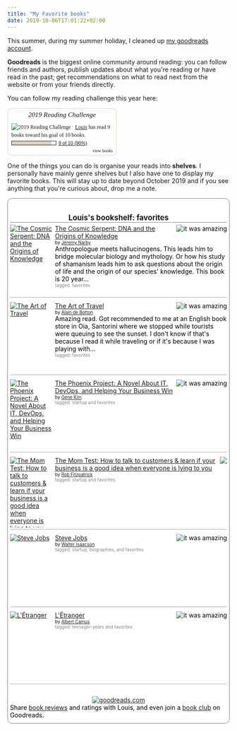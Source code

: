 ```yaml
---
title: "My Favorite books"
date: 2019-10-06T17:01:22+02:00
---
```



This summer, during my summer holiday, I cleaned up [my goodreads account](https://www.goodreads.com/user/show/58757583-louis).

**Goodreads** is the biggest online community around reading: you can follow friends and authors, publish updates about what you're reading or have read in the past; get recommendations on what to read next from the website or from your friends directly.

You can follow my reading challenge this year here:

<div id="gr_challenge_8863" style="border: 2px solid #EBE8D5; border-radius:10px; padding: 0px 7px 0px 7px; max-width:230px; min-height: 100px">
  <div id="gr_challenge_progress_body_8863" style="font-size: 12px; font-family: georgia,serif;line-height: 18px">
    <h3 style="margin: 4px 0 10px; font-weight: normal; text-align: center">
      <a style="text-decoration: none; font-family:georgia,serif;font-style:italic; font-size: 1.1em" rel="nofollow" href="https://www.goodreads.com/challenges/8863-2019-reading-challenge">2019 Reading Challenge</a>
    </h3>
        <div class="challengePic">
          <a rel="nofollow" href="https://www.goodreads.com/challenges/8863-2019-reading-challenge"><img alt="2019 Reading Challenge" style="float:left; margin-right: 10px; border: 0 none" src="https://images.gr-assets.com/challenges/1542320733p2/8863.jpg" /></a>
        </div>
      <div>
        <a rel="nofollow" href="https://www.goodreads.com/user/show/58757583-louis">Louis</a> has
             read 9 books toward
             his goal of
             10 books.
      </div>
      <div style="width: 100px; margin: 4px 5px 5px 0; float: left; border: 1px solid #382110; height: 8px; overflow: hidden; background-color: #FFF">
        <div style="width: 90%; background-color: #D7D2C4; float: left"><span style="visibility:hidden">hide</span></div>
      </div>
      <div style="font-family: arial, verdana, helvetica, sans-serif;font-size:90%">
        <a rel="nofollow" href="https://www.goodreads.com/user_challenges/18238084">9 of 10 (90%)</a>
      </div>
        <div style="text-align: right;">
          <a style="text-decoration: none; font-size: 10px;" rel="nofollow" href="https://www.goodreads.com/user_challenges/18238084">view books</a>
        </div>
  </div>
	<script src="https://www.goodreads.com/user_challenges/widget/58757583-louis?challenge_id=8863&v=2"></script>
</div>


One of the things you can do is organise your reads into **shelves**. I personally have mainly genre shelves but I also have one to display my favorite books. This will stay up to date beyond October 2019 and if you see anything that you're curious about, drop me a note.


<style type="text/css" media="screen">
    .gr_custom_container_1570373703 {
    /* customize your Goodreads widget container here*/
    border: 1px solid gray;
    border-radius:10px;
    padding: 10px 5px 10px 5px;
    background-color: #FFFFFF;
    color: #000000;

    }
    .gr_custom_header_1570373703 {
    /* customize your Goodreads header here*/
    border-bottom: 1px solid gray;
    width: 100%;
    margin-bottom: 5px;
    text-align: center;
    font-size: 120%
    }
    .gr_custom_each_container_1570373703 {
    /* customize each individual book container here */
    width: 100%;
    clear: both;
    margin-bottom: 10px;
    overflow: auto;
    padding-bottom: 4px;
    border-bottom: 1px solid #aaa;
    }
    .gr_custom_book_container_1570373703 {
    /* customize your book covers here */
    overflow: hidden;
    height: 160px;
        float: left;
        margin-right: 4px;
        width: 98px;
    }
    .gr_custom_author_1570373703 {
    /* customize your author names here */
    font-size: 10px;
    }
    .gr_custom_tags_1570373703 {
    /* customize your tags here */
    font-size: 10px;
    color: gray;
    }
    .gr_custom_rating_1570373703 {
    /* customize your rating stars here */
    float: right;
    }
</style>

<div id="gr_custom_widget_1570373703">
    <div class="gr_custom_container_1570373703">
        <h2 class="gr_custom_header_1570373703">
            <a style="text-decoration: none;" rel="nofollow"
                href="https://www.goodreads.com/review/list/58757583-louis?shelf=favorites&amp;utm_medium=api&amp;utm_source=custom_widget">Louis&#39;s
                bookshelf: favorites</a>
        </h2>
        <div class="gr_custom_each_container_1570373703">
            <div class="gr_custom_book_container_1570373703">
                <a title="The Cosmic Serpent: DNA and the Origins of Knowledge" rel="nofollow"
                    href="https://www.goodreads.com/review/show/2968161233?utm_medium=api&amp;utm_source=custom_widget"><img
                        alt="The Cosmic Serpent: DNA and the Origins of Knowledge" border="0"
                        src="https://i.gr-assets.com/images/S/compressed.photo.goodreads.com/books/1309283476l/865516._SX98_.jpg" /></a>
            </div>
            <div class="gr_custom_rating_1570373703">
                <span class=" staticStars notranslate" title="it was amazing"><img alt="it was amazing"
                        src="https://www.goodreads.com/images/layout/gr_red_star_active.png" /><img alt=""
                        src="https://www.goodreads.com/images/layout/gr_red_star_active.png" /><img alt=""
                        src="https://www.goodreads.com/images/layout/gr_red_star_active.png" /><img alt=""
                        src="https://www.goodreads.com/images/layout/gr_red_star_active.png" /><img alt=""
                        src="https://www.goodreads.com/images/layout/gr_red_star_active.png" /></span>
            </div>
            <div class="gr_custom_title_1570373703">
                <a rel="nofollow"
                    href="https://www.goodreads.com/review/show/2968161233?utm_medium=api&amp;utm_source=custom_widget">The
                    Cosmic Serpent: DNA and the Origins of Knowledge</a>
            </div>
            <div class="gr_custom_author_1570373703">
                by <a rel="nofollow" href="https://www.goodreads.com/author/show/121059.Jeremy_Narby">Jeremy Narby</a>
            </div>
            <div class="gr_custom_review_1570373703">
                Anthropologue meets hallucinogens.
                This leads him to bridge molecular biology and mythology. Or how his study of shamanism leads him to ask
                questions about the origin of life and the origin of our species' knowledge.
                This book is 20 year...
            </div>
            <div class="gr_custom_tags_1570373703">
                tagged:
                favorites
            </div>
        </div>
        <div class="gr_custom_each_container_1570373703">
            <div class="gr_custom_book_container_1570373703">
                <a title="The Art of Travel" rel="nofollow"
                    href="https://www.goodreads.com/review/show/2968160647?utm_medium=api&amp;utm_source=custom_widget"><img
                        alt="The Art of Travel" border="0"
                        src="https://i.gr-assets.com/images/S/compressed.photo.goodreads.com/books/1388262692l/23422._SX98_.jpg" /></a>
            </div>
            <div class="gr_custom_rating_1570373703">
                <span class=" staticStars notranslate" title="it was amazing"><img alt="it was amazing"
                        src="https://www.goodreads.com/images/layout/gr_red_star_active.png" /><img alt=""
                        src="https://www.goodreads.com/images/layout/gr_red_star_active.png" /><img alt=""
                        src="https://www.goodreads.com/images/layout/gr_red_star_active.png" /><img alt=""
                        src="https://www.goodreads.com/images/layout/gr_red_star_active.png" /><img alt=""
                        src="https://www.goodreads.com/images/layout/gr_red_star_active.png" /></span>
            </div>
            <div class="gr_custom_title_1570373703">
                <a rel="nofollow"
                    href="https://www.goodreads.com/review/show/2968160647?utm_medium=api&amp;utm_source=custom_widget">The
                    Art of Travel</a>
            </div>
            <div class="gr_custom_author_1570373703">
                by <a rel="nofollow" href="https://www.goodreads.com/author/show/13199.Alain_de_Botton">Alain de
                    Botton</a>
            </div>
            <div class="gr_custom_review_1570373703">
                Amazing read. Got recommended to me at an English book store in Oia, Santorini where we stopped while
                tourists were queuing to see the sunset.
                I don't know if that's because I read it while traveling or if it's because I was playing with...
            </div>
            <div class="gr_custom_tags_1570373703">
                tagged:
                favorites
            </div>
        </div>
        <div class="gr_custom_each_container_1570373703">
            <div class="gr_custom_book_container_1570373703">
                <a title="The Phoenix Project: A Novel About IT, DevOps, and Helping Your Business Win" rel="nofollow"
                    href="https://www.goodreads.com/review/show/2932679449?utm_medium=api&amp;utm_source=custom_widget"><img
                        alt="The Phoenix Project: A Novel About IT, DevOps, and Helping Your Business Win" border="0"
                        src="https://i.gr-assets.com/images/S/compressed.photo.goodreads.com/books/1430743420l/25478858._SX98_.jpg" /></a>
            </div>
            <div class="gr_custom_rating_1570373703">
                <span class=" staticStars notranslate" title="it was amazing"><img alt="it was amazing"
                        src="https://www.goodreads.com/images/layout/gr_red_star_active.png" /><img alt=""
                        src="https://www.goodreads.com/images/layout/gr_red_star_active.png" /><img alt=""
                        src="https://www.goodreads.com/images/layout/gr_red_star_active.png" /><img alt=""
                        src="https://www.goodreads.com/images/layout/gr_red_star_active.png" /><img alt=""
                        src="https://www.goodreads.com/images/layout/gr_red_star_active.png" /></span>
            </div>
            <div class="gr_custom_title_1570373703">
                <a rel="nofollow"
                    href="https://www.goodreads.com/review/show/2932679449?utm_medium=api&amp;utm_source=custom_widget">The
                    Phoenix Project: A Novel About IT, DevOps, and Helping Your Business Win</a>
            </div>
            <div class="gr_custom_author_1570373703">
                by <a rel="nofollow" href="https://www.goodreads.com/author/show/328437.Gene_Kim">Gene Kim</a>
            </div>
            <div class="gr_custom_tags_1570373703">
                tagged:
                startup and favorites
            </div>
        </div>
        <div class="gr_custom_each_container_1570373703">
            <div class="gr_custom_book_container_1570373703">
                <a title="The Mom Test: How to talk to customers &amp; learn if your business is a good idea when everyone is lying to you"
                    rel="nofollow"
                    href="https://www.goodreads.com/review/show/2932684265?utm_medium=api&amp;utm_source=custom_widget"><img
                        alt="The Mom Test: How to talk to customers &amp; learn if your business is a good idea when everyone is lying to you"
                        border="0"
                        src="https://i.gr-assets.com/images/S/compressed.photo.goodreads.com/books/1466858948l/30748320._SX98_.jpg" /></a>
            </div>
            <div class="gr_custom_rating_1570373703">
                <span class=" staticStars notranslate"><img
                        src="https://www.goodreads.com/images/layout/gr_red_star_inactive.png" /><img alt=""
                        src="https://www.goodreads.com/images/layout/gr_red_star_inactive.png" /><img alt=""
                        src="https://www.goodreads.com/images/layout/gr_red_star_inactive.png" /><img alt=""
                        src="https://www.goodreads.com/images/layout/gr_red_star_inactive.png" /><img alt=""
                        src="https://www.goodreads.com/images/layout/gr_red_star_inactive.png" /></span>
            </div>
            <div class="gr_custom_title_1570373703">
                <a rel="nofollow"
                    href="https://www.goodreads.com/review/show/2932684265?utm_medium=api&amp;utm_source=custom_widget">The
                    Mom Test: How to talk to customers &amp; learn if your business is a good idea when everyone is
                    lying to you</a>
            </div>
            <div class="gr_custom_author_1570373703">
                by <a rel="nofollow" href="https://www.goodreads.com/author/show/243396.Rob_Fitzpatrick">Rob
                    Fitzpatrick</a>
            </div>
            <div class="gr_custom_tags_1570373703">
                tagged:
                startup and favorites
            </div>
        </div>
        <div class="gr_custom_each_container_1570373703">
            <div class="gr_custom_book_container_1570373703">
                <a title="Steve Jobs" rel="nofollow"
                    href="https://www.goodreads.com/review/show/1731911761?utm_medium=api&amp;utm_source=custom_widget"><img
                        alt="Steve Jobs" border="0"
                        src="https://i.gr-assets.com/images/S/compressed.photo.goodreads.com/books/1511288482l/11084145._SX98_.jpg" /></a>
            </div>
            <div class="gr_custom_rating_1570373703">
                <span class=" staticStars notranslate" title="it was amazing"><img alt="it was amazing"
                        src="https://www.goodreads.com/images/layout/gr_red_star_active.png" /><img alt=""
                        src="https://www.goodreads.com/images/layout/gr_red_star_active.png" /><img alt=""
                        src="https://www.goodreads.com/images/layout/gr_red_star_active.png" /><img alt=""
                        src="https://www.goodreads.com/images/layout/gr_red_star_active.png" /><img alt=""
                        src="https://www.goodreads.com/images/layout/gr_red_star_active.png" /></span>
            </div>
            <div class="gr_custom_title_1570373703">
                <a rel="nofollow"
                    href="https://www.goodreads.com/review/show/1731911761?utm_medium=api&amp;utm_source=custom_widget">Steve
                    Jobs</a>
            </div>
            <div class="gr_custom_author_1570373703">
                by <a rel="nofollow" href="https://www.goodreads.com/author/show/7111.Walter_Isaacson">Walter
                    Isaacson</a>
            </div>
            <div class="gr_custom_tags_1570373703">
                tagged:
                startup, biographies, and favorites
            </div>
        </div>
        <div class="gr_custom_each_container_1570373703">
            <div class="gr_custom_book_container_1570373703">
                <a title="L'Étranger" rel="nofollow"
                    href="https://www.goodreads.com/review/show/1731917448?utm_medium=api&amp;utm_source=custom_widget"><img
                        alt="L'Étranger" border="0"
                        src="https://i.gr-assets.com/images/S/compressed.photo.goodreads.com/books/1332596551l/15688._SY160_.jpg" /></a>
            </div>
            <div class="gr_custom_rating_1570373703">
                <span class=" staticStars notranslate" title="it was amazing"><img alt="it was amazing"
                        src="https://www.goodreads.com/images/layout/gr_red_star_active.png" /><img alt=""
                        src="https://www.goodreads.com/images/layout/gr_red_star_active.png" /><img alt=""
                        src="https://www.goodreads.com/images/layout/gr_red_star_active.png" /><img alt=""
                        src="https://www.goodreads.com/images/layout/gr_red_star_active.png" /><img alt=""
                        src="https://www.goodreads.com/images/layout/gr_red_star_active.png" /></span>
            </div>
            <div class="gr_custom_title_1570373703">
                <a rel="nofollow"
                    href="https://www.goodreads.com/review/show/1731917448?utm_medium=api&amp;utm_source=custom_widget">L'Étranger</a>
            </div>
            <div class="gr_custom_author_1570373703">
                by <a rel="nofollow" href="https://www.goodreads.com/author/show/957894.Albert_Camus">Albert Camus</a>
            </div>
            <div class="gr_custom_tags_1570373703">
                tagged:
                teenager-years and favorites
            </div>
        </div>
        <br style="clear: both" />
        <center>
            <a rel="nofollow" href="https://www.goodreads.com/"><img alt="goodreads.com" style="border:0"
                    src="https://www.goodreads.com/images/widget/widget_logo.gif" /></a>
        </center>
        <noscript>
            Share <a rel="nofollow" href="https://www.goodreads.com/">book reviews</a> and ratings with Louis, and even
            join a <a rel="nofollow" href="https://www.goodreads.com/group">book club</a> on Goodreads.
        </noscript>
    </div>

</div>
<script
    src="https://www.goodreads.com/review/custom_widget/58757583.Louis's%20bookshelf:%20favorites?cover_position=left&cover_size=medium&num_books=10&order=d&shelf=favorites&show_author=1&show_cover=1&show_rating=1&show_review=1&show_tags=1&show_title=1&sort=date_read&widget_bg_color=FFFFFF&widget_bg_transparent=&widget_border_width=1&widget_id=1570373703&widget_text_color=000000&widget_title_size=medium&widget_width=full"
    type="text/javascript" charset="utf-8"></script>
